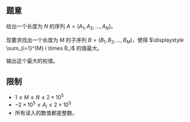 ## 题意

给出一个长度为 $N$ 的序列 $A=(A_1,A_2,\dots,A_N)$。

现要求找出一个长度为 $M$ 的子序列 $B=(B_1,B_2,\dots,B_M)$，使得 $\displaystyle \sum_{i=1}^{M} i \times B_i$ 的值最大。

输出这个最大的权值。

## 限制

- $1≤M≤N≤2×10^5$
- $- 2 \times 10^5 \le A_i \le 2 \times 10^5$
- 所有读入的数值都是整数。
